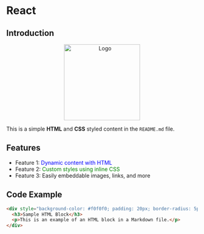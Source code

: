 # React

## Introduction

<p align="center">
  <img src="https://example.com/logo.png" alt="Logo" width="200" height="200">
</p>

<p>This is a simple <strong>HTML</strong> and <strong>CSS</strong> styled content in the <code>README.md</code> file.</p>

## Features

<ul>
  <li>Feature 1: <span style="color: blue;">Dynamic content with HTML</span></li>
  <li>Feature 2: <span style="color: green;">Custom styles using inline CSS</span></li>
  <li>Feature 3: Easily embeddable images, links, and more</li>
</ul>

## Code Example

```html
<div style="background-color: #f0f0f0; padding: 20px; border-radius: 5px;">
  <h3>Sample HTML Block</h3>
  <p>This is an example of an HTML block in a Markdown file.</p>
</div>
```
